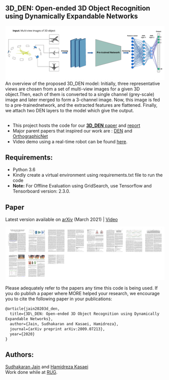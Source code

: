 ## 3D_DEN: Open-ended 3D Object Recognition using Dynamically Expandable Networks
![alt text](model_arch.png)
  An overview of the proposed 3D_DEN model: Initially, three representative views are chosen from a set of multi-view images for a given 3D object.Then, each of them is converted to a single channel (grey-scale) image and later merged to form a 3-channel image. Now, this image is fed to a pre-trainednetwork, and the extracted features are flattened. Finally, we attach two DEN layers to the model which give the output.


  
## 
- This project hosts the code for our [**3D_DEN** paper](https://arxiv.org/pdf/2009.07213.pdf) and [report](https://fse.studenttheses.ub.rug.nl/23621/1/SJ_Graduation_Thesis_Final_submission.pdf)
- Major parent papers that inspired our work are : [DEN](https://openreview.net/pdf?id=Sk7KsfW0-) and [OrthographicNet](https://arxiv.org/pdf/1902.03057.pdf)
- Video demo using a real-time robot can be found [here](https://youtu.be/tf4trRMyQ0Y).

## Requirements:
- Python 3.6
- Kindly create a virtual environment using requirements.txt file to run the code  
- **Note:** For Offline Evaluation using GridSearch, use Tensorflow and Tensorboard version: 2.3.0.

## Paper
Latest version available on [arXiv](https://arxiv.org/abs/2009.07213) (March 2021) | [Video](https://youtu.be/tf4trRMyQ0Y)

![alt text](paper.png)

Please adequately refer to the papers any time this code is being used. If you do publish a paper where MORE helped your research, we encourage you to cite the following paper in your publications:

```text
@article{jain20203d_den,
  title={3D\_DEN: Open-ended 3D Object Recognition using Dynamically Expandable Networks},
  author={Jain, Sudhakaran and Kasaei, Hamidreza},
  journal={arXiv preprint arXiv:2009.07213},
  year={2020}
}
```

## Authors: 
[Sudhakaran Jain](https://sudhakaranjain.github.io/) and [Hamidreza Kasaei](https://hkasaei.github.io/)  
Work done while at [RUG](https://www.rug.nl/).
